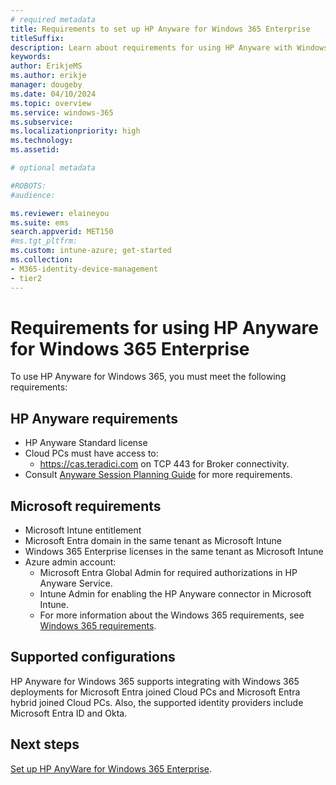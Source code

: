 ```yaml
---
# required metadata
title: Requirements to set up HP Anyware for Windows 365 Enterprise
titleSuffix:
description: Learn about requirements for using HP Anyware with Windows 365 Enterprise.
keywords:
author: ErikjeMS  
ms.author: erikje
manager: dougeby
ms.date: 04/10/2024
ms.topic: overview
ms.service: windows-365
ms.subservice:
ms.localizationpriority: high
ms.technology:
ms.assetid: 

# optional metadata

#ROBOTS:
#audience:

ms.reviewer: elaineyou    
ms.suite: ems
search.appverid: MET150
#ms.tgt_pltfrm:
ms.custom: intune-azure; get-started
ms.collection:
- M365-identity-device-management
- tier2
---
```


# Requirements for using HP Anyware for Windows 365 Enterprise

To use HP Anyware for Windows 365, you must meet the following requirements:

## HP Anyware requirements

- HP Anyware Standard license
- Cloud PCs must have access to:
  - https://cas.teradici.com on TCP 443 for Broker connectivity.
- Consult [Anyware Session Planning Guide](https://www.teradici.com/web-help/pcoip/session_planning_guide/2023.12/network/network_requirements/) for more requirements.

## Microsoft requirements

- Microsoft Intune entitlement
- Microsoft Entra domain in the same tenant as Microsoft Intune
- Windows 365 Enterprise licenses in the same tenant as Microsoft Intune
- Azure admin account:
  - Microsoft Entra Global Admin for required authorizations in HP Anyware Service.
  - Intune Admin for enabling the HP Anyware connector in Microsoft Intune.
  - For more information about the Windows 365 requirements, see [Windows 365 requirements](requirements.md).

## Supported configurations

HP Anyware for Windows 365 supports integrating with Windows 365 deployments for Microsoft Entra joined Cloud PCs and Microsoft Entra hybrid joined Cloud PCs. Also, the supported identity providers include Microsoft Entra ID and Okta. 

<!-- ########################## -->
## Next steps

[Set up HP AnyWare for Windows 365 Enterprise](hp-anyware-set-up.md).
